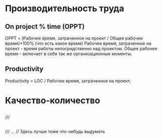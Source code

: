 # Производительность труда
## On project % time (OPPT)
OPPT = (Рабочее время, затраченное на проект / Общее рабочее время)*100% (что есть какое время)
Рабочее время, затраченное на проект - время работы непосредственно над проектом.
Общее рабочее время - включает в себя так же организационные моменты.
## Productivity
Productivity = LOC / Рабочее время, затраченное на проект; 










# Качество-количество
##
///
##
///
...
// Здесь лучше тоже что-нибудь выдумать
